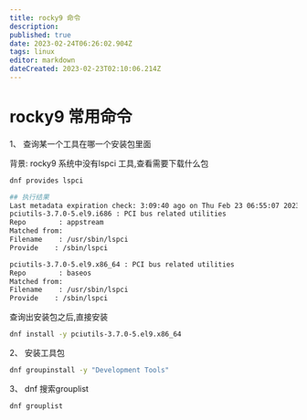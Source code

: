 ```yaml
---
title: rocky9 命令
description: 
published: true
date: 2023-02-24T06:26:02.904Z
tags: linux
editor: markdown
dateCreated: 2023-02-23T02:10:06.214Z
---
```


# rocky9 常用命令

1、 查询某一个工具在哪一个安装包里面

背景: rocky9 系统中没有lspci 工具,查看需要下载什么包

```bash
dnf provides lspci

## 执行结果
Last metadata expiration check: 3:09:40 ago on Thu Feb 23 06:55:07 2023.
pciutils-3.7.0-5.el9.i686 : PCI bus related utilities
Repo        : appstream
Matched from:
Filename    : /usr/sbin/lspci
Provide    : /sbin/lspci

pciutils-3.7.0-5.el9.x86_64 : PCI bus related utilities
Repo        : baseos
Matched from:
Filename    : /usr/sbin/lspci
Provide    : /sbin/lspci
```

查询出安装包之后,直接安装

```bash
dnf install -y pciutils-3.7.0-5.el9.x86_64
```

2、 安装工具包

```bash
dnf groupinstall -y "Development Tools"
```

3、 dnf 搜索grouplist
```bash
dnf grouplist 
```
